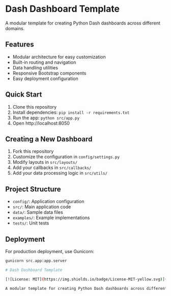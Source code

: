# Dash Dashboard Template

A modular template for creating Python Dash dashboards across different domains.

## Features

- Modular architecture for easy customization
- Built-in routing and navigation
- Data handling utilities
- Responsive Bootstrap components
- Easy deployment configuration

## Quick Start

1. Clone this repository
2. Install dependencies: `pip install -r requirements.txt`
3. Run the app: `python src/app.py`
4. Open http://localhost:8050

## Creating a New Dashboard

1. Fork this repository
2. Customize the configuration in `config/settings.py`
3. Modify layouts in `src/layouts/`
4. Add your callbacks in `src/callbacks/`
5. Add your data processing logic in `src/utils/`

## Project Structure

- `config/`: Application configuration
- `src/`: Main application code
- `data/`: Sample data files
- `examples/`: Example implementations
- `tests/`: Unit tests

## Deployment

For production deployment, use Gunicorn:
```bash
gunicorn src.app:app.server

# Dash Dashboard Template

[![License: MIT](https://img.shields.io/badge/License-MIT-yellow.svg)](https://opensource.org/licenses/MIT)

A modular template for creating Python Dash dashboards across different domains.
